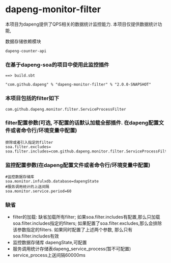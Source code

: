 # dapeng-monitor-filter
本项目为dapeng提供了QPS相关的数据统计监控能力.
本项目仅提供数据统计功能,

数据存储依赖模块
```sbtshell
dapeng-counter-api
```

### 在基于dapeng-soa的项目中使用此监控插件

```sbtshell
==> build.sbt

"com.github.dapeng" % "dapeng-monitor-filter" % "2.0.0-SNAPSHOT"
```
### 本项目包括的filter如下
```$xslt
com.github.dapeng.monitor.filter.ServiceProcessFilter
```
### filter配置参数(可选, 不配置的话默认加载全部插件. 在dapeng配置文件或者命令行/环境变量中配置)
```$xslt
排除或者引入指定的filter
soa.filter.excludes=
soa.filter.includes=com.github.dapeng.monitor.filter.ServiceProcessFilter

```
### 监控配置参数(在dapeng配置文件或者命令行/环境变量中配置)
```$xslt
#监控数据存储库
soa.monitor.infulxdb.database=dapengState
#服务调用统计的上送间隔
soa.monitor.service.period=60
```
### 缺省
- filter的加载:
  缺省加载所有filter;
  如果soa.filter.includes有配置,那么只加载soa.filter.includes指定的filters;
  如果配置了soa.filter.excludes,那么会排除该参数指定的filters.
  如果同时配置了上述两个参数, 那么只有soa.filter.includes有效
- 监控数据存储库 dapengState,可配置
- 服务调用统计存储表dapeng_service_process(暂不可配置)
- service_process上送间隔60000ms